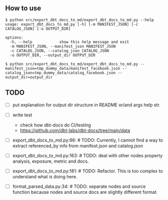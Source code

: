 How to use
---

```
$ python src/export_dbt_docs_to_md/export_dbt_docs_to_md.py --help
usage: export_dbt_docs_to_md.py [-h] [-m MANIFEST_JSON] [-c CATALOG_JSON] [-o OUTPUT_DIR]

options:
  -h, --help            show this help message and exit
  -m MANIFEST_JSON, --manifest_json MANIFEST_JSON
  -c CATALOG_JSON, --catalog_json CATALOG_JSON
  -o OUTPUT_DIR, --output_dir OUTPUT_DIR

$ python src/export_dbt_docs_to_md/export_dbt_docs_to_md.py --manifest_json=tmp_dummy_data/manifest_facebook.json --catalog_json=tmp_dummy_data/catalog_facebook.json --output_dir=output_dir
```

TODO
---

- [ ] put explanation for output dir structure in README or/and args help str.
- [ ] write test
  - check how dbt-docs do CI/testing
  - https://github.com/dbt-labs/dbt-docs/tree/main/data
- [ ] export_dbt_docs_to_md.py:96:  # TODO: Currently, I cannot find a way to extract referenced_by info from manifest.json and catalog.json
- [ ] export_dbt_docs_to_md.py:163: # TODO: deal with other nodes property analysis, exposure, metric and docs.
- [ ] export_dbt_docs_to_md.py:181: # TODO: Refactor. This is too complex to understand what is doing here.
- [ ] format_parsed_data.py:34:     # TODO: separate nodes and source function because nodes and source docs are slightly different format.


